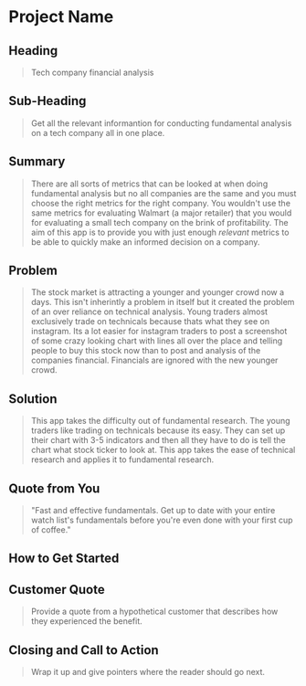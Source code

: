 # Project Name #

<!--
> This material was originally posted [here](http://www.quora.com/What-is-Amazons-approach-to-product-development-and-product-management). It is reproduced here for posterities sake.

There is an approach called "working backwards" that is widely used at Amazon. They work backwards from the customer, rather than starting with an idea for a product and trying to bolt customers onto it. While working backwards can be applied to any specific product decision, using this approach is especially important when developing new products or features.

For new initiatives a product manager typically starts by writing an internal press release announcing the finished product. The target audience for the press release is the new/updated product's customers, which can be retail customers or internal users of a tool or technology. Internal press releases are centered around the customer problem, how current solutions (internal or external) fail, and how the new product will blow away existing solutions.

If the benefits listed don't sound very interesting or exciting to customers, then perhaps they're not (and shouldn't be built). Instead, the product manager should keep iterating on the press release until they've come up with benefits that actually sound like benefits. Iterating on a press release is a lot less expensive than iterating on the product itself (and quicker!).

If the press release is more than a page and a half, it is probably too long. Keep it simple. 3-4 sentences for most paragraphs. Cut out the fat. Don't make it into a spec. You can accompany the press release with a FAQ that answers all of the other business or execution questions so the press release can stay focused on what the customer gets. My rule of thumb is that if the press release is hard to write, then the product is probably going to suck. Keep working at it until the outline for each paragraph flows.

Oh, and I also like to write press-releases in what I call "Oprah-speak" for mainstream consumer products. Imagine you're sitting on Oprah's couch and have just explained the product to her, and then you listen as she explains it to her audience. That's "Oprah-speak", not "Geek-speak".

Once the project moves into development, the press release can be used as a touchstone; a guiding light. The product team can ask themselves, "Are we building what is in the press release?" If they find they're spending time building things that aren't in the press release (overbuilding), they need to ask themselves why. This keeps product development focused on achieving the customer benefits and not building extraneous stuff that takes longer to build, takes resources to maintain, and doesn't provide real customer benefit (at least not enough to warrant inclusion in the press release).
 -->

## Heading ##
  > Tech company financial analysis

## Sub-Heading ##
  > Get all the relevant informantion for conducting fundamental analysis on a tech company all in one place.

## Summary ##
  > There are all sorts of metrics that can be looked at when doing fundamental analysis but no all companies are the same and you must choose the right metrics for the right company. You wouldn't use the same metrics for evaluating Walmart (a major retailer) that you would for evaluating a small tech company on the brink of profitability. The aim of this app is to provide you with just enough *relevant* metrics to be able to quickly make an informed decision on a company.

## Problem ##
  > The stock market is attracting a younger and younger crowd now a days. This isn't inherintly a problem in itself but it created the problem of an over reliance on technical analysis. Young traders almost exclusively trade on technicals because thats what they see on instagram. Its a lot easier for instagram traders to post a screenshot of some crazy looking chart with lines all over the place and telling people to buy this stock now than to post and analysis of the companies financial. Financials are ignored with the new younger crowd.

## Solution ##
  > This app takes the difficulty out of fundamental research. The young traders like trading on technicals because its easy. They can set up their chart with 3-5 indicators and then all they have to do is tell the chart what stock ticker to look at. This app takes the ease of technical research and applies it to fundamental research.

## Quote from You ##
  > "Fast and effective fundamentals. Get up to date with your entire watch list's fundamentals before you're even done with your first cup of coffee."

## How to Get Started ##
  >

## Customer Quote ##
  > Provide a quote from a hypothetical customer that describes how they experienced the benefit.

## Closing and Call to Action ##
  > Wrap it up and give pointers where the reader should go next.
